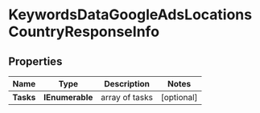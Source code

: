 # KeywordsDataGoogleAdsLocationsCountryResponseInfo


## Properties

| Name | Type | Description | Notes |
|------------ | ------------- | ------------- | -------------|
**Tasks** | **IEnumerable<KeywordsDataGoogleAdsLocationsCountryTaskInfo>** | array of tasks |[optional]|